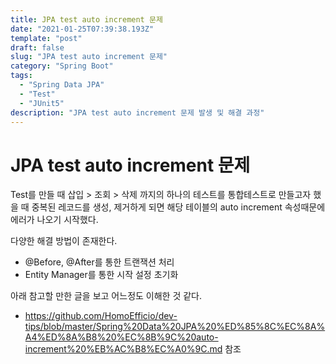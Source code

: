 ```yaml
---
title: JPA test auto increment 문제
date: "2021-01-25T07:39:38.193Z"
template: "post"
draft: false
slug: "JPA test auto increment 문제"
category: "Spring Boot"
tags:
  - "Spring Data JPA"
  - "Test"
  - "JUnit5"
description: "JPA test auto increment 문제 발생 및 해결 과정"
---
```


# JPA test auto increment 문제

Test를 만들 때 삽입 > 조회 > 삭제 까지의 하나의 테스트를 통합테스트로 만들고자 했을 때 중복된 레코드를 생성, 제거하게 되면 해당 테이블의 auto increment 속성때문에 에러가 나오기 시작했다.  

다양한 해결 방법이 존재한다.
- @Before, @After를 통한 트랜잭션 처리
- Entity Manager를 통한 시작 설정 초기화

아래 참고할 만한 글을 보고 어느정도 이해한 것 같다.
- https://github.com/HomoEfficio/dev-tips/blob/master/Spring%20Data%20JPA%20%ED%85%8C%EC%8A%A4%ED%8A%B8%20%EC%8B%9C%20auto-increment%20%EB%AC%B8%EC%A0%9C.md 참조